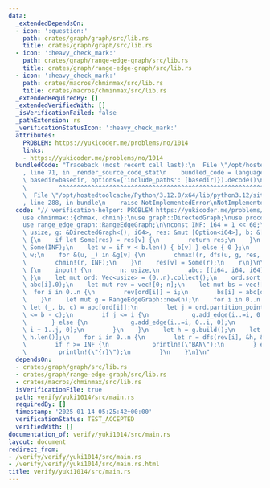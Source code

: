 ```yaml
---
data:
  _extendedDependsOn:
  - icon: ':question:'
    path: crates/graph/graph/src/lib.rs
    title: crates/graph/graph/src/lib.rs
  - icon: ':heavy_check_mark:'
    path: crates/graph/range-edge-graph/src/lib.rs
    title: crates/graph/range-edge-graph/src/lib.rs
  - icon: ':heavy_check_mark:'
    path: crates/macros/chminmax/src/lib.rs
    title: crates/macros/chminmax/src/lib.rs
  _extendedRequiredBy: []
  _extendedVerifiedWith: []
  _isVerificationFailed: false
  _pathExtension: rs
  _verificationStatusIcon: ':heavy_check_mark:'
  attributes:
    PROBLEM: https://yukicoder.me/problems/no/1014
    links:
    - https://yukicoder.me/problems/no/1014
  bundledCode: "Traceback (most recent call last):\n  File \"/opt/hostedtoolcache/Python/3.12.8/x64/lib/python3.12/site-packages/onlinejudge_verify/documentation/build.py\"\
    , line 71, in _render_source_code_stat\n    bundled_code = language.bundle(stat.path,\
    \ basedir=basedir, options={'include_paths': [basedir]}).decode()\n          \
    \         ^^^^^^^^^^^^^^^^^^^^^^^^^^^^^^^^^^^^^^^^^^^^^^^^^^^^^^^^^^^^^^^^^^^^^^^^^^^^^^^^^\n\
    \  File \"/opt/hostedtoolcache/Python/3.12.8/x64/lib/python3.12/site-packages/onlinejudge_verify/languages/rust.py\"\
    , line 288, in bundle\n    raise NotImplementedError\nNotImplementedError\n"
  code: "// verification-helper: PROBLEM https://yukicoder.me/problems/no/1014\n\n\
    use chminmax::{chmax, chmin};\nuse graph::DirectedGraph;\nuse proconio::input;\n\
    use range_edge_graph::RangeEdgeGraph;\n\nconst INF: i64 = 1 << 60;\n\nfn dfs(v:\
    \ usize, g: &DirectedGraph<(), i64>, res: &mut [Option<i64>], b: &[i64]) -> i64\
    \ {\n    if let Some(res) = res[v] {\n        return res;\n    }\n    res[v] =\
    \ Some(INF);\n    let w = if v < b.len() { b[v] } else { 0 };\n    let mut r =\
    \ w;\n    for &(u, _) in &g[v] {\n        chmax!(r, dfs(u, g, res, b) + w);\n\
    \        chmin!(r, INF);\n    }\n    res[v] = Some(r);\n    r\n}\n\nfn main()\
    \ {\n    input! {\n        n: usize,\n        abc: [(i64, i64, i64); n],\n   \
    \ }\n    let mut ord: Vec<usize> = (0..n).collect();\n    ord.sort_by_key(|&i|\
    \ abc[i].0);\n    let mut rev = vec![0; n];\n    let mut bs = vec![0; n];\n  \
    \  for i in 0..n {\n        rev[ord[i]] = i;\n        bs[i] = abc[ord[i]].1;\n\
    \    }\n    let mut g = RangeEdgeGraph::new(n);\n    for i in 0..n {\n       \
    \ let (_, b, c) = abc[ord[i]];\n        let j = ord.partition_point(|&i| abc[i].0\
    \ <= b - c);\n        if j <= i {\n            g.add_edge(i..=i, 0..j, 0);\n \
    \       } else {\n            g.add_edge(i..=i, 0..i, 0);\n            g.add_edge(i..=i,\
    \ i + 1..j, 0);\n        }\n    }\n    let h = g.build();\n    let mut res = vec![None;\
    \ h.len()];\n    for i in 0..n {\n        let r = dfs(rev[i], &h, &mut res, &bs);\n\
    \        if r >= INF {\n            println!(\"BAN\");\n        } else {\n   \
    \         println!(\"{r}\");\n        }\n    }\n}\n"
  dependsOn:
  - crates/graph/graph/src/lib.rs
  - crates/graph/range-edge-graph/src/lib.rs
  - crates/macros/chminmax/src/lib.rs
  isVerificationFile: true
  path: verify/yuki1014/src/main.rs
  requiredBy: []
  timestamp: '2025-01-14 05:25:42+00:00'
  verificationStatus: TEST_ACCEPTED
  verifiedWith: []
documentation_of: verify/yuki1014/src/main.rs
layout: document
redirect_from:
- /verify/verify/yuki1014/src/main.rs
- /verify/verify/yuki1014/src/main.rs.html
title: verify/yuki1014/src/main.rs
---
```

